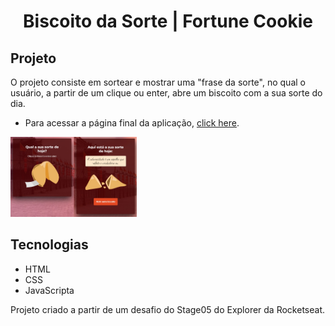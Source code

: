 <h1 align="center"> Biscoito da Sorte | Fortune Cookie </h1>

## Projeto

O projeto consiste em sortear e mostrar uma "frase da sorte", no qual o usuário, a partir de um clique ou enter, abre um biscoito com a sua sorte do dia.

- Para acessar a página final da aplicação, [click here](https://hellenvelasques.github.io/fortune-cookie/).


<p>
  <img src="./img/image-readme.jpg" width="40%">
</p>


## Tecnologias
- HTML
- CSS
- JavaScripta

Projeto criado a partir de um desafio do Stage05 do Explorer da Rocketseat.